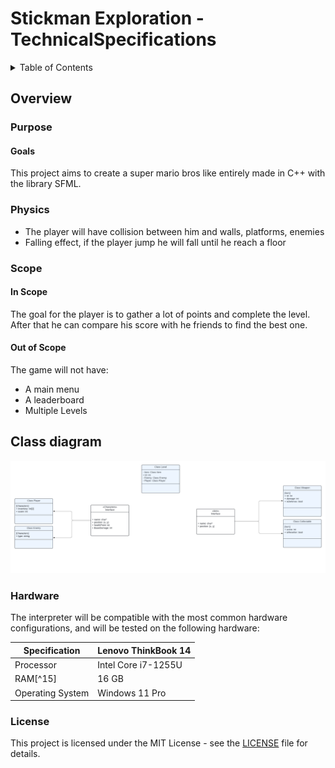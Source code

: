 # Stickman Exploration - TechnicalSpecifications

<details>
<summary>Table of Contents</summary>

- [Stickman Exploration - TechnicalSpecifications](#stickman-exploration---technicalspecifications)
  - [Overview](#overview)
    - [Purpose](#purpose)
      - [Goals](#goals)
    - [Physics](#physics)
    - [Scope](#scope)
      - [In Scope](#in-scope)
      - [Out of Scope](#out-of-scope)
  - [Class diagram](#class-diagram)
    - [Hardware](#hardware)
    - [License](#license)

</summary></details>

## Overview

### Purpose

#### Goals

This project aims to create a super mario bros like entirely made in C++ with the library SFML.

### Physics

- The player will have collision between him and walls, platforms, enemies
- Falling effect, if the player jump he will fall until he reach a floor

### Scope

#### In Scope

The goal for the player is to gather a lot of points and complete the level. After that he can compare his score with he friends to find the best one.

#### Out of Scope

The game will not have:

- A main menu
- A leaderboard
- Multiple Levels

## Class diagram

![UML Diagram](./img/class_diagram.png)

### Hardware

The interpreter will be compatible with the most common hardware configurations, and will be tested on the following hardware:

| Specification    | Lenovo ThinkBook 14 |
| ---------------- | ------------------- |
| Processor        | Intel Core i7-1255U |
| RAM[^15]         | 16 GB               |
| Operating System | Windows 11 Pro      |

### License

This project is licensed under the MIT License - see the [LICENSE](../LICENSE) file for details.
